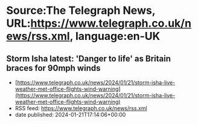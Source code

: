 # Source:The Telegraph News, URL:https://www.telegraph.co.uk/news/rss.xml, language:en-UK

## Storm Isha latest: 'Danger to life' as Britain braces for 90mph winds
 - [https://www.telegraph.co.uk/news/2024/01/21/storm-isha-live-weather-met-office-flights-wind-warning](https://www.telegraph.co.uk/news/2024/01/21/storm-isha-live-weather-met-office-flights-wind-warning)
 - RSS feed: https://www.telegraph.co.uk/news/rss.xml
 - date published: 2024-01-21T17:14:06+00:00



